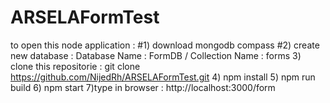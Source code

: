 # ARSELAFormTest
 to open this node application :
 #1) download mongodb compass 
 #2) create new database : Database Name : FormDB / Collection Name : forms
 3) clone this repositorie : git clone https://github.com/NijedRh/ARSELAFormTest.git
 4) npm install
 5) npm run build
 6) npm start
 7)type in browser : http://localhost:3000/form
